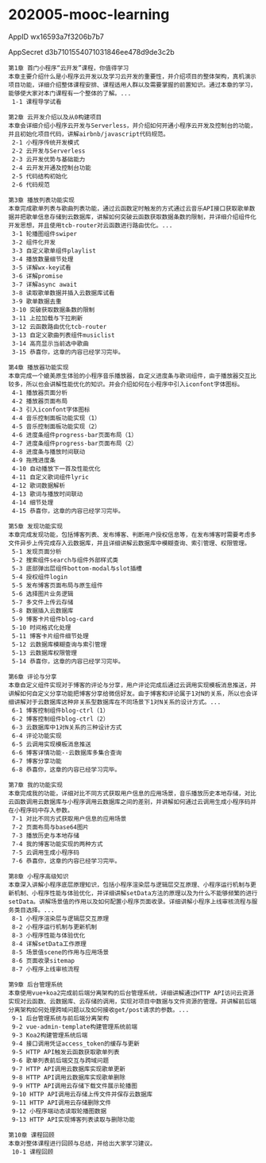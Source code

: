 # 202005-mooc-learning


AppID
wx16593a7f3206b7b7

AppSecret
d3b7101554071031846ee478d9de3c2b


	第1章 首门小程序“云开发”课程，你值得学习
	本章主要介绍什么是小程序云开发以及学习云开发的重要性，并介绍项目的整体架构，真机演示项目功能，详细介绍整体课程安排、课程适用人群以及需要掌握的前置知识。通过本章的学习，能够使大家对本门课程有一个整体的了解。...
	 1-1 课程导学试看
	 
	第2章 云开发介绍以及从0构建项目
	本章会详细介绍小程序云开发与Serverless，并介绍如何开通小程序云开发及控制台的功能，并且初始化项目代码，讲解airbnb/javascript代码规范。
	 2-1 小程序传统开发模式
	 2-2 云开发与Serverless
	 2-3 云开发优势与基础能力
	 2-4 云开发开通及控制台功能
	 2-5 代码结构初始化
	 2-6 代码规范
	 
	第3章 播放列表功能实现
	本章完成歌单列表与歌曲列表功能，通过云函数定时触发的方式通过云音乐API接口获取歌单数据并把歌单信息存储到云数据库，讲解如何突破云函数获取数据条数的限制，并详细介绍组件化开发思想，并且使用tcb-router对云函数进行路由优化。...
	 3-1 轮播图组件swiper
	 3-2 组件化开发
	 3-3 自定义歌单组件playlist
	 3-4 播放数量细节处理
	 3-5 详解wx-key试看
	 3-6 详解promise
	 3-7 详解async await
	 3-8 读取歌单数据并插入云数据库试看
	 3-9 歌单数据去重
	 3-10 突破获取数据条数的限制
	 3-11 上拉加载与下拉刷新
	 3-12 云函数路由优化tcb-router
	 3-13 自定义歌曲列表组件musiclist
	 3-14 高亮显示当前选中歌曲
	 3-15 恭喜你，这章的内容已经学习完毕。
	 
	第4章 播放器功能实现
	本章完成一个媲美原生体验的小程序音乐播放器，自定义进度条与歌词组件，由于播放器交互比较多，所以也会讲解性能优化的知识。并会介绍如何在小程序中引入iconfont字体图标。
	 4-1 播放器页面分析
	 4-2 播放器页面布局
	 4-3 引入iconfont字体图标
	 4-4 音乐控制面板功能实现（1）
	 4-5 音乐控制面板功能实现（2）
	 4-6 进度条组件progress-bar页面布局（1）
	 4-7 进度条组件progress-bar页面布局（2）
	 4-8 进度条与播放时间联动
	 4-9 拖拽进度条
	 4-10 自动播放下一首及性能优化
	 4-11 自定义歌词组件lyric
	 4-12 歌词数据解析
	 4-13 歌词与播放时间联动
	 4-14 细节处理
	 4-15 恭喜你，这章的内容已经学习完毕。
	 
	第5章 发现功能实现
	本章完成发现功能，包括博客列表、发布博客、判断用户授权信息等，在发布博客时需要考虑多文件异步上传完成存入云数据库，并且详细讲解云数据库中模糊查询、索引管理、权限管理。
	 5-1 发现页面分析
	 5-2 搜索组件search与组件外部样式类
	 5-3 底部弹出层组件bottom-modal与slot插槽
	 5-4 授权组件login
	 5-5 发布博客页面布局与原生组件
	 5-6 选择图片业务逻辑
	 5-7 多文件上传云存储
	 5-8 数据插入云数据库
	 5-9 博客卡片组件blog-card
	 5-10 时间格式化处理
	 5-11 博客卡片组件细节处理
	 5-12 云数据库模糊查询与索引管理
	 5-13 云数据库权限管理
	 5-14 恭喜你，这章的内容已经学习完毕。
	 
	第6章 评论与分享
	本章自定义组件实现对于博客的评论与分享，用户评论完成后通过云调用实现模板消息推送，并讲解如何自定义分享功能把博客分享给微信好友。由于博客和评论属于1对N的关系，所以也会详细讲解对于云数据库这种非关系型数据库在不同场景下1对N关系的设计方式。...
	 6-1 博客控制组件blog-ctrl（1）
	 6-2 博客控制组件blog-ctrl（2）
	 6-3 云数据库中1对N关系的三种设计方式
	 6-4 评论功能实现
	 6-5 云调用实现模板消息推送
	 6-6 博客详情功能--云数据库多集合查询
	 6-7 博客分享功能
	 6-8 恭喜你，这章的内容已经学习完毕。
	 
	第7章 我的功能实现
	本章完成我的功能，详细对比不同方式获取用户信息的应用场景，音乐播放历史本地存储，对比云函数调用云数据库与小程序调用云数据库之间的差别，并讲解如何通过云调用生成小程序码并在小程序码中存入参数。
	 7-1 对比不同方式获取用户信息的应用场景
	 7-2 页面布局与base64图片
	 7-3 播放历史与本地存储
	 7-4 我的博客功能实现的两种方式
	 7-5 云调用生成小程序码
	 7-6 恭喜你，这章的内容已经学习完毕。
	 
	第8章 小程序高级知识
	本章深入讲解小程序底层原理知识，包括小程序渲染层与逻辑层交互原理、小程序运行机制与更新机制、小程序性能与体验优化，并详细讲解setData方法的原理以及为什么不能够频繁的进行setData。讲解场景值的作用以及如何配置小程序页面收录。详细讲解小程序上线审核流程与服务类目选择。...
	 8-1 小程序渲染层与逻辑层交互原理
	 8-2 小程序运行机制与更新机制
	 8-3 小程序性能与体验优化
	 8-4 详解setData工作原理
	 8-5 场景值scene的作用与应用场景
	 8-6 页面收录sitemap
	 8-7 小程序上线审核流程
	 
	第9章 后台管理系统
	本章使用vue+koa2完成前后端分离架构的后台管理系统，详细讲解通过HTTP API访问云资源实现对云函数、云数据库、云存储的调用，实现对项目中数据与文件资源的管理。并讲解前后端分离架构如何处理跨域问题以及如何接收get/post请求的参数。...
	 9-1 后台管理系统与前后端分离架构
	 9-2 vue-admin-template构建管理系统前端
	 9-3 Koa2构建管理系统后端
	 9-4 接口调用凭证access_token的缓存与更新
	 9-5 HTTP API触发云函数获取歌单列表
	 9-6 歌单列表前后端交互与跨域问题
	 9-7 HTTP API调用云数据库实现歌单更新
	 9-8 HTTP API调用云数据库实现歌单删除
	 9-9 HTTP API调用云存储下载文件展示轮播图
	 9-10 HTTP API调用云存储上传文件并保存云数据库
	 9-11 HTTP API调用云存储删除文件
	 9-12 小程序端动态读取轮播图数据
	 9-13 HTTP API实现博客列表读取与删除功能
	 
	第10章 课程回顾
	本章对整体课程进行回顾与总结，并给出大家学习建议。
	 10-1 课程回顾